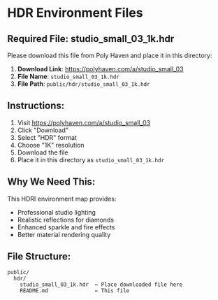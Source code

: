 # HDR Environment Files

## Required File: studio_small_03_1k.hdr

Please download this file from Poly Haven and place it in this directory:

1. **Download Link**: https://polyhaven.com/a/studio_small_03
2. **File Name**: `studio_small_03_1k.hdr`
3. **File Path**: `public/hdr/studio_small_03_1k.hdr`

## Instructions:

1. Visit https://polyhaven.com/a/studio_small_03
2. Click "Download" 
3. Select "HDR" format
4. Choose "1K" resolution
5. Download the file
6. Place it in this directory as `studio_small_03_1k.hdr`

## Why We Need This:

This HDRI environment map provides:
- Professional studio lighting
- Realistic reflections for diamonds
- Enhanced sparkle and fire effects
- Better material rendering quality

## File Structure:
```
public/
  hdr/
    studio_small_03_1k.hdr  ← Place downloaded file here
    README.md               ← This file
```